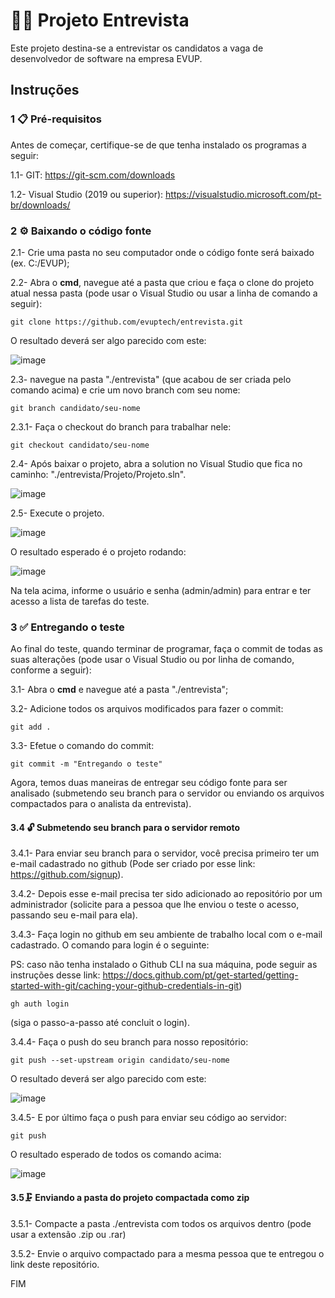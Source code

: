 # 👩‍💻 Projeto Entrevista

Este projeto destina-se a entrevistar os candidatos a vaga de desenvolvedor de software na empresa EVUP.

## Instruções

### 1 📋 Pré-requisitos

Antes de começar, certifique-se de que tenha instalado os programas a seguir:

1.1- GIT: https://git-scm.com/downloads

1.2- Visual Studio (2019 ou superior): https://visualstudio.microsoft.com/pt-br/downloads/

### 2 ⚙ Baixando o código fonte

2.1- Crie uma pasta no seu computador onde o código fonte será baixado (ex. C:/EVUP);

2.2- Abra o **cmd**, navegue até a pasta que criou e faça o clone do projeto atual nessa pasta (pode usar o Visual Studio ou usar a linha de comando a seguir):
```
git clone https://github.com/evuptech/entrevista.git
```

O resultado deverá ser algo parecido com este:

![image](https://user-images.githubusercontent.com/94454745/142252376-995954d9-6bd5-4c71-a9fd-0fce99e6cbf9.png)

2.3- navegue na pasta "./entrevista" (que acabou de ser criada pelo comando acima) e crie um novo branch com seu nome:
```
git branch candidato/seu-nome
```

2.3.1- Faça o checkout do branch para trabalhar nele:
```
git checkout candidato/seu-nome
```

2.4- Após baixar o projeto, abra a solution no Visual Studio que fica no caminho: "./entrevista/Projeto/Projeto.sln".

![image](https://user-images.githubusercontent.com/94454745/142243975-8056f9f2-9e16-40a9-8fdc-b149cb3f17d5.png)

2.5- Execute o projeto.

![image](https://user-images.githubusercontent.com/94454745/142244048-2b7dfeb7-de94-4b1f-ba7d-d2a6a2ff91c1.png)

O resultado esperado é o projeto rodando:

![image](https://user-images.githubusercontent.com/94454745/142245506-3d4385bc-e30d-4310-9e5c-2fc3fed8aba7.png)

Na tela acima, informe o usuário e senha (admin/admin) para entrar e ter acesso a lista de tarefas do teste.

### 3 ✅ Entregando o teste

Ao final do teste, quando terminar de programar, faça o commit de todas as suas alterações (pode usar o Visual Studio ou por linha de comando, conforme a seguir):

3.1- Abra o **cmd** e navegue até a pasta "./entrevista";

3.2- Adicione todos os arquivos modificados para fazer o commit:

```
git add .
```

3.3- Efetue o comando do commit:
```
git commit -m "Entregando o teste"
```

Agora, temos duas maneiras de entregar seu código fonte para ser analisado (submetendo seu branch para o servidor ou enviando os arquivos compactados para o analista da entrevista).

#### 3.4 🔓 Submetendo seu branch para o servidor remoto

3.4.1- Para enviar seu branch para o servidor, você precisa primeiro ter um e-mail cadastrado no github (Pode ser criado por esse link: https://github.com/signup).

3.4.2- Depois esse e-mail precisa ter sido adicionado ao repositório por um administrador (solicite para a pessoa que lhe enviou o teste o acesso, passando seu e-mail para ela).

3.4.3- Faça login no github em seu ambiente de trabalho local com o e-mail cadastrado. O comando para login é o seguinte:

PS: caso não tenha instalado o Github CLI na sua máquina, pode seguir as instruções desse link: https://docs.github.com/pt/get-started/getting-started-with-git/caching-your-github-credentials-in-git)
```
gh auth login
```
(siga o passo-a-passo até concluit o login).


3.4.4- Faça o push do seu branch para nosso repositório:
```
git push --set-upstream origin candidato/seu-nome
```

O resultado deverá ser algo parecido com este:

![image](https://user-images.githubusercontent.com/94454745/142252583-01af8fc3-eb4d-4a4d-9ad5-45e681f81a4a.png)




3.4.5- E por último faça o push para enviar seu código ao servidor:

```
git push
```

O resultado esperado de todos os comando acima:

![image](https://user-images.githubusercontent.com/94454745/142252906-54b934b5-2035-412d-9140-916d8eedfbc6.png)

#### 3.5🗜️ Enviando a pasta do projeto compactada como zip

3.5.1- Compacte a pasta ./entrevista com todos os arquivos dentro (pode usar a extensão .zip ou .rar)

3.5.2- Envie o arquivo compactado para a mesma pessoa que te entregou o link deste repositório.

FIM
